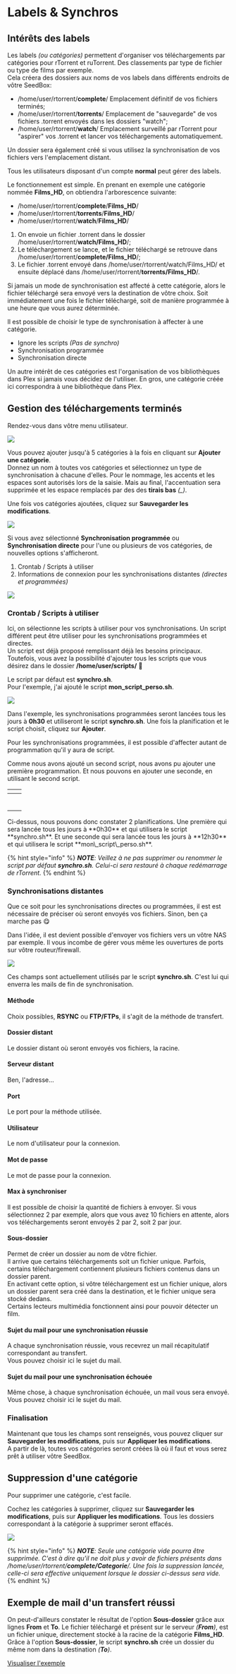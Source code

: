 # Labels & Synchros

## Intérêts des labels

Les labels _\(ou catégories\)_ permettent d'organiser vos téléchargements par catégories pour rTorrent et ruTorrent. Des classements par type de fichier ou type de films par exemple.  
Cela créera des dossiers aux noms de vos labels dans différents endroits de vôtre SeedBox:

* /home/user/rtorrent/**complete**/ Emplacement définitif de vos fichiers terminés;
* /home/user/rtorrent/**torrents**/ Emplacement de "sauvegarde" de vos fichiers .torrent envoyés dans les dossiers "watch";
* /home/user/rtorrent/**watch**/ Emplacement surveillé par rTorrent pour "aspirer" vos .torrent et lancer vos téléchargements automatiquement.

Un dossier sera également créé si vous utilisez la synchronisation de vos fichiers vers l'emplacement distant.

Tous les utilisateurs disposant d'un compte **normal** peut gérer des labels.

Le fonctionnement est simple. En prenant en exemple une catégorie nommée **Films\_HD**, on obtiendra l'arborescence suivante:

* /home/user/rtorrent/**complete**/**Films\_HD**/
* /home/user/rtorrent/**torrents**/**Films\_HD**/
* /home/user/rtorrent/**watch**/**Films\_HD**/

1. On envoie un fichier .torrent dans le dossier /home/user/rtorrent/**watch/Films\_HD**/;
2. Le téléchargement se lance, et le fichier téléchargé se retrouve dans /home/user/rtorrent/**complete/Films\_HD**/;
3. Le fichier .torrent envoyé dans /home/user/rtorrent/watch/Films\_HD/ et ensuite déplacé dans /home/user/rtorrent/**torrents/Films\_HD**/.

Si jamais un mode de synchronisation est affecté à cette catégorie, alors le fichier téléchargé sera envoyé vers la destination de vôtre choix. Soit immédiatement une fois le fichier téléchargé, soit de manière programmée à une heure que vous aurez déterminée.

Il est possible de choisir le type de synchronisation à affecter à une catégorie.

* Ignore les scripts _\(Pas de synchro\)_
* Synchronisation programmée
* Synchronisation directe

Un autre intérêt de ces catégories est l'organisation de vos bibliothèques dans Plex si jamais vous décidez de l'utiliser. En gros, une catégorie créée ici correspondra à une bibliothèque dans Plex.

## Gestion des téléchargements terminés

Rendez-vous dans vôtre menu utilisateur.

![](../.gitbook/assets/menu_user_labels.jpg)

Vous pouvez ajouter jusqu'à 5 catégories à la fois en cliquant sur **Ajouter une catégorie**.  
Donnez un nom à toutes vos catégories et sélectionnez un type de synchronisation à chacune d'elles. Pour le nommage, les accents et les espaces sont autorisés lors de la saisie. Mais au final, l'accentuation sera supprimée et les espace remplacés par des des **tirais bas** _\(\_\)_.

Une fois vos catégories ajoutées, cliquez sur **Sauvegarder les modifications**.

![](../.gitbook/assets/labels_add.jpg)

Si vous avez sélectionné **Synchronisation programmée** ou **Synchronisation directe** pour l'une ou plusieurs de vos catégories, de nouvelles options s'afficheront.

1. Crontab / Scripts à utiliser
2. Informations de connexion pour les synchronisations distantes _\(directes et programmées\)_

![](../.gitbook/assets/lables_more.jpg)

### Crontab / Scripts à utiliser

Ici, on sélectionne les scripts à utiliser pour vos synchronisations. Un script différent peut être utiliser pour les synchronisations programmées et directes.  
Un script est déjà proposé remplissant déjà les besoins principaux. Toutefois, vous avez la possibilité d'ajouter tous les scripts que vous désirez dans le dossier **/home/user/scripts/** 🙂 

Le script par défaut est **synchro.sh**.  
Pour l'exemple, j'ai ajouté le script **mon\_script\_perso.sh**.

![](../.gitbook/assets/synchro_scripts.jpg)

Dans l'exemple, les synchronisations programmées seront lancées tous les jours à **0h30** et utiliseront le script **synchro.sh**. Une fois la planification et le script choisit, cliquez sur **Ajouter**.

Pour les synchronisations programmées, il est possible d'affecter autant de programmation qu'il y aura de script.

Comme nous avons ajouté un second script, nous avons pu ajouter une première programmation. Et nous pouvons en ajouter une seconde, en utilisant le second script.

<table>
  <thead>
    <tr>
      <th style="text-align:left"></th>
      <th style="text-align:left"></th>
    </tr>
  </thead>
  <tbody>
    <tr>
      <td style="text-align:left">
        <p></p>
        <p>
          <img src="../.gitbook/assets/synchro_multi_script.jpg" alt/>
        </p>
      </td>
      <td style="text-align:left">
        <p></p>
        <p>
          <img src="../.gitbook/assets/synchro_multi_script_added.jpg" alt/>
        </p>
      </td>
    </tr>
  </tbody>
</table>Ci-dessus, nous pouvons donc constater 2 planifications.  
Une première qui sera lancée tous les jours à **0h30** et qui utilisera le script **synchro.sh**.  
Et une seconde qui sera lancée tous les jours à **12h30** et qui utilisera le script **mon\_script\_perso.sh**.

{% hint style="info" %}
_**NOTE**: Veillez à ne pas supprimer ou renommer le script par défaut **synchro.sh**. Celui-ci sera restauré à chaque redémarrage de rTorrent._
{% endhint %}

### Synchronisations distantes

Que ce soit pour les synchronisations directes ou programmées, il est est nécessaire de préciser où seront envoyés vos fichiers. Sinon, ben ça marche pas 😋 

Dans l'idée, il est devient possible d'envoyer vos fichiers vers un vôtre NAS par exemple. Il vous incombe de gérer vous même les ouvertures de ports sur vôtre routeur/firewall.

![](../.gitbook/assets/synchro_remote.jpg)

Ces champs sont actuellement utilisés par le script **synchro.sh**. C'est lui qui enverra les mails de fin de synchronisation.

#### Méthode

Choix possibles, **RSYNC** ou **FTP/FTPs**, il s'agit de la méthode de transfert.

#### Dossier distant

Le dossier distant où seront envoyés vos fichiers, la racine.

#### Serveur distant

Ben, l'adresse...

#### Port

Le port pour la méthode utilisée.

#### Utilisateur

Le nom d'utilisateur pour la connexion.

#### Mot de passe

Le mot de passe pour la connexion.

#### Max à synchroniser

Il est possible de choisir la quantité de fichiers à envoyer. Si vous sélectionnez 2 par exemple, alors que vous avez 10 fichiers en attente, alors vos téléchargements seront envoyés 2 par 2, soit 2 par jour.

#### Sous-dossier

Permet de créer un dossier au nom de vôtre fichier.  
Il arrive que certains téléchargements soit un fichier unique. Parfois, certains téléchargement contiennent plusieurs fichiers contenus dans un dossier parent.  
En activant cette option, si vôtre téléchargement est un fichier unique, alors un dossier parent sera créé dans la destination, et le fichier unique sera stocké dedans.  
Certains lecteurs multimédia fonctionnent ainsi pour pouvoir détecter un film.

#### Sujet du mail pour une synchronisation réussie

A chaque synchronisation réussie, vous recevrez un mail récapitulatif correspondant au transfert.  
Vous pouvez choisir ici le sujet du mail.

#### Sujet du mail pour une synchronisation échouée

Même chose, à chaque synchronisation échouée, un mail vous sera envoyé.  
Vous pouvez choisir ici le sujet du mail.

### Finalisation

Maintenant que tous les champs sont renseignés, vous pouvez cliquer sur **Sauvegarder les modifications**, puis sur **Appliquer les modifications**.  
A partir de là, toutes vos catégories seront créées là où il faut et vous serez prêt à utiliser vôtre SeedBox.

## Suppression d'une catégorie

Pour supprimer une catégorie, c'est facile.

Cochez les catégories à supprimer, cliquez sur **Sauvegarder les modifications**, puis sur **Appliquer les modifications**. Tous les dossiers correspondant à la catégorie à supprimer seront effacés.

![](../.gitbook/assets/synchro_labels_delete.jpg)

{% hint style="info" %}
_**NOTE**: Seule une catégorie vide pourra être supprimée. C'est à dire qu'il ne doit plus y avoir de fichiers présents dans /home/user/rtorrent/**complete/Categorie**/. Une fois la suppression lancée, celle-ci sera effective uniquement lorsque le dossier ci-dessus sera vide._
{% endhint %}

## Exemple de mail d'un transfert réussi

On peut-d'ailleurs constater le résultat de l'option **Sous-dossier** grâce aux lignes **From** et **To**. Le fichier téléchargé et présent sur le serveur _\(**From**\)_, est un fichier unique, directement stocké à la racine de la catégorie **Films\_HD**. Grâce à l'option **Sous-dossier**, le script **synchro.sh** crée un dossier du même nom dans la destination _\(**To**\)_.

[Visualiser l'exemple](https://mysb.gitbook.io/doc/v/v5.3_fr/les-mails/transfert-termine)

